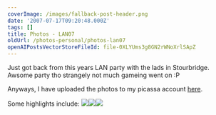 ```yaml
---
coverImage: /images/fallback-post-header.png
date: '2007-07-17T09:20:48.000Z'
tags: []
title: Photos - LAN07
oldUrl: /photos-personal/photos-lan07
openAIPostsVectorStoreFileId: file-0XLYUms3g8GN2rWNoXrlSApZ
---
```


Just got back from this years LAN party with the lads in Stourbridge. Awsome party tho strangely not much gameing went on :P

<!-- more -->

Anyways, I have uploaded the photos to my picassa account [here](https://picasaweb.google.com/mike.cann/LAN07).

Some highlights include:
[![](https://lh5.google.com/mike.cann/Rpx404X9FdI/AAAAAAAAAwY/uiT3zyxwne4/s144/DSC00882.JPG)](https://picasaweb.google.com/mike.cann/LAN07/photo#5088074528903206354)[![](https://lh3.google.com/mike.cann/Rpx5CYX9FnI/AAAAAAAAAxo/w7H_vJQw2ZI/s144/DSC00897.JPG)](https://picasaweb.google.com/mike.cann/LAN07/photo#5088074760831440498)[![](https://lh4.google.com/mike.cann/Rpx5AoX9FlI/AAAAAAAAAxY/WjIyyslNdvM/s144/DSC00893.JPG)](https://picasaweb.google.com/mike.cann/LAN07/photo#5088074730766669394)
